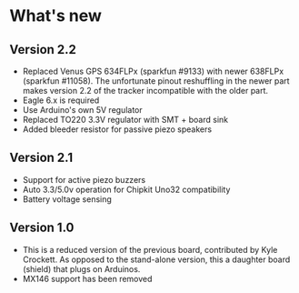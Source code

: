 # What's new #

## Version 2.2 ##

  * Replaced Venus GPS 634FLPx (sparkfun #9133) with newer 638FLPx (sparkfun #11058). The unfortunate pinout reshuffling in the newer part makes version 2.2 of the tracker incompatible with the older part.
  * Eagle 6.x is required
  * Use Arduino's own 5V regulator
  * Replaced TO220 3.3V regulator with SMT + board sink
  * Added bleeder resistor for passive piezo speakers

## Version 2.1 ##

  * Support for active piezo buzzers
  * Auto 3.3/5.0v operation for Chipkit Uno32 compatibility
  * Battery voltage sensing

## Version 1.0 ##

  * This is a reduced version of the previous board, contributed by Kyle Crockett. As opposed to the stand-alone version, this a daughter board (shield) that plugs on Arduinos.
  * MX146 support has been removed

